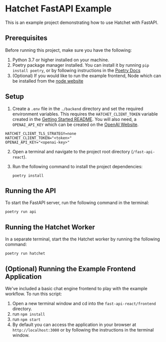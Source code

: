 # Hatchet FastAPI Example

This is an example project demonstrating how to use Hatchet with FastAPI.

## Prerequisites

Before running this project, make sure you have the following:

1. Python 3.7 or higher installed on your machine.
2. Poetry package manager installed. You can install it by running `pip install poetry`, or by following instructions in the [Poetry Docs](https://python-poetry.org/docs/#installation)
3. (Optional) If you would like to run the example frontend, Node which can be installed from the [node website](https://nodejs.org/en/download)

## Setup

1. Create a `.env` file in the `./backend` directory and set the required environment variables. This requires the `HATCHET_CLIENT_TOKEN` variable created in the [Getting Started README](/README.md). You will also need, a `OPENAI_API_KEY` which can be created on the [OpenAI Website](https://help.openai.com/en/articles/4936850-where-do-i-find-my-openai-api-key).

```
HATCHET_CLIENT_TLS_STRATEGY=none
HATCHET_CLIENT_TOKEN="<token>"
OPENAI_API_KEY="<openai-key>"
```

2. Open a terminal and navigate to the project root directory (`/fast-api-react`).

3. Run the following command to install the project dependencies:

   ```shell
   poetry install
   ```

## Running the API

To start the FastAPI server, run the following command in the terminal:

```shell
poetry run api
```

## Running the Hatchet Worker

In a separate terminal, start the the Hatchet worker by running the following command:

```shell
poetry run hatchet
```

## (Optional) Running the Example Frontend Application

We've included a basic chat engine frontend to play with the example workflow. To run this script:

1. Open a new terminal window and cd into the `fast-api-react/frontend` directory.
2. run `npm install`
3. run `npm start`
4. By default you can access the application in your browser at `http://localhost:3000` or by following the instructions in the terminal window.
